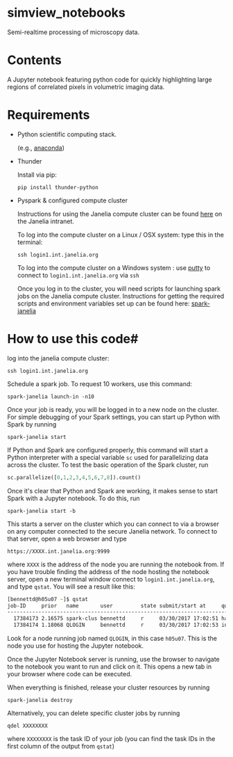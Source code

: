 # simview_notebooks
Semi-realtime processing of microscopy data.

# Contents
A Jupyter notebook featuring python code for quickly highlighting large regions of correlated pixels in volumetric imaging data.

# Requirements #
* Python scientific computing stack.

    (e.g., [anaconda](https://www.continuum.io/downloads))

* Thunder

    Install via pip:
    
    `pip install thunder-python`

* Pyspark & configured compute cluster

    Instructions for using the Janelia compute cluster can be found [here](http://wiki.int.janelia.org/wiki/display/ScientificComputing/Janelia+Compute+Cluster) on the Janelia intranet. 
   
    To log into the compute cluster on a Linux / OSX system: type this in the terminal: 
    
    `ssh login1.int.janelia.org`
        
    To log into the compute cluster on a Windows system : use [putty](http://www.putty.org/)  to connect to `login1.int.janelia.org` via `ssh`           
            
    Once you log in to the cluster, you will need scripts for launching spark jobs on the Janelia compute cluster. Instructions for getting the required scripts and environment variables set up can be found here: [spark-janelia](https://github.com/freeman-lab/spark-janelia)


# How to use this code# 

log into the janelia compute cluster:

`ssh login1.int.janelia.org`

Schedule a spark job. To request 10 workers, use this command:

`spark-janelia launch-in -n10`

Once your job is ready, you will be logged in to a new node on the cluster. For simple debugging of your Spark settings, you can start up Python with Spark by running 

`spark-janelia start`

If Python and Spark are configured properly, this command will start a Python interpreter with a special variable `sc` used for parallelizing data across the cluster. To test the basic operation of the Spark cluster, run 

```python
sc.parallelize([0,1,2,3,4,5,6,7,8]).count()
```

Once it's clear that Python and Spark are working, it makes sense to start Spark with a Jupyter notebook. To do this, run 

`spark-janelia start -b`

This starts a server on the cluster which you can connect to via a browser on any computer connected to the secure Janelia network. To connect to that server, open a web browser and type 

`https://XXXX.int.janelia.org:9999`

where `XXXX` is the address of the node you are running the notebook from. If you have trouble finding the address of the node hosting the notebook server, open a new terminal window connect to `login1.int.janelia.org`, and type `qstat`. You will see a result like this: 

```zsh
[bennettd@h05u07 ~]$ qstat
job-ID     prior   name       user         state submit/start at     queue                          jclass                         slots ja-task-ID
------------------------------------------------------------------------------------------------------------------------------------------------
  17384173 2.16575 spark-clus bennettd     r     03/30/2017 17:02:51 hadoop2@h02u21.int.janelia.org spark.default                      3
  17384174 1.18068 QLOGIN     bennettd     r     03/30/2017 17:02:53 interactive.q@h05u07.int.janelia.org
  ```
  
Look for a node running job named `QLOGIN`, in this case `h05u07`. This is the node you use for hosting the Jupyter notebook.
    
Once the Jupyter Notebook server is running, use the browser to navigate to the notebook you want to run and click on it. This opens a new tab in your browser where code can be executed.

When everything is finished, release your cluster resources by running 

`spark-janelia destroy`

Alternatively, you can delete specific cluster jobs by running 

`qdel XXXXXXXX`

where `XXXXXXXX` is the task ID of your job (you can find the task IDs in the first column of the output from `qstat`)


  
